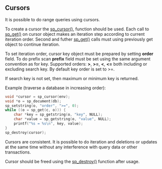 
Cursors
-------

It is possible to do range queries using cursors.

To create a cursor the [sp_cursor()](../api/sp_cursor.md), function should be used.
Each call to [sp_get()](../api/sp_get.md) on cursor object makes an iteration step according to
current iteration order. Second and futher [sp_get()](../api/sp_get.md) calls must
using previously get object to continue iteration.

To set iteration order, cursor key object must be prepared by setting **order** field.
To do prefix scan **prefix** field must be set using the same argument convention as for key.
Supported orders: **>**, **>=**, **<**, **<=** both including or excluding search key.
By default key order is set to >=.

If search key is not set, then maximum or minimum key is returned.

Example (traverse a database in increasing order):

```C
void *cursor = sp_cursor(env);
void *o = sp_document(db);
sp_setstring(o, "order", ">=", 0);
while ((o = sp_get(c, o))) {
	char *key = sp_getstring(o, "key", NULL);
	char *value = sp_getstring(o, "value", NULL);
	printf("%s = %s\n", key, value);
}
sp_destroy(cursor);
```

Cursors are consistent. It is possible to do iteration and deletions or updates
at the same time without any interference with query data or other transactions.

Cursor should be freed using the [sp_destroy()](../api/sp_destroy.md)
function after usage.
